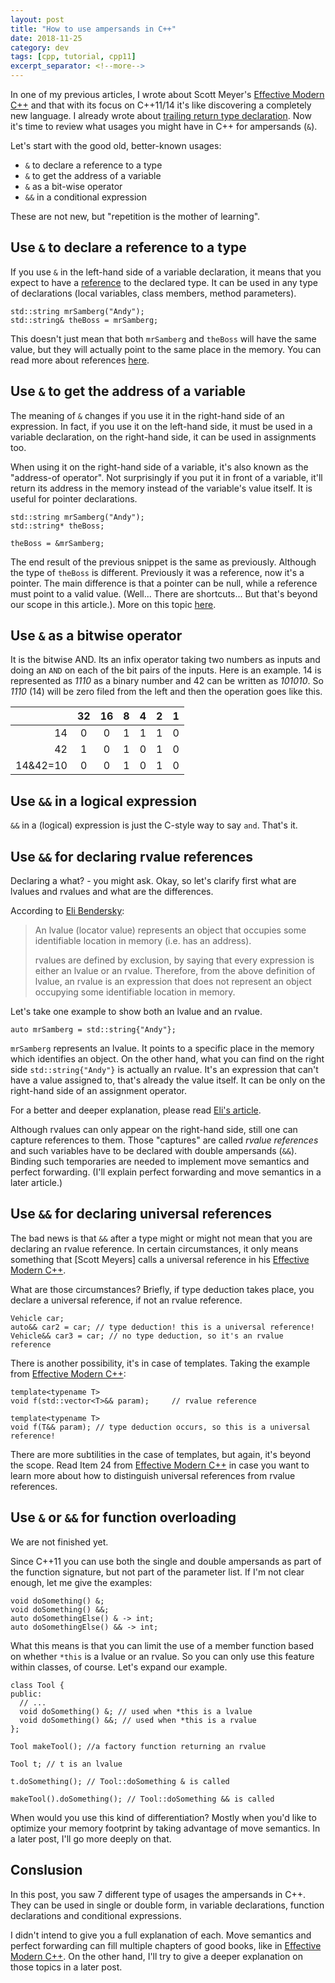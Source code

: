 ```yaml
---
layout: post
title: "How to use ampersands in C++"
date: 2018-11-25
category: dev
tags: [cpp, tutorial, cpp11]
excerpt_separator: <!--more-->
---
```

In one of my previous articles, I wrote about Scott Meyer's [Effective Modern C++](https://amzn.to/2Rbh5pI) and that with its focus on C++11/14 it's like discovering a completely new language. I already wrote about [trailing return type declaration](/blog/2018/11/07/trailing-return-type). Now it's time to review what usages you might have in C++ for ampersands (`&`).
<!--more-->

Let's start with the good old, better-known usages:

* `&` to declare a reference to a type
* `&` to get the address of a variable
* `&` as a bit-wise operator
* `&&` in a conditional expression

These are not new, but "repetition is the mother of learning".

## Use `&` to declare a reference to a type

If you use `&` in the left-hand side of a variable declaration, it means that you expect to have a [reference](https://www.tutorialspoint.com/cplusplus/cpp_references.htm) to the declared type. It can be used in any type of declarations (local variables, class members, method parameters).

```
std::string mrSamberg("Andy");
std::string& theBoss = mrSamberg;
```

This doesn't just mean that both `mrSamberg` and `theBoss` will have the same value, but they will actually point to the same place in the memory. You can read more about references [here](https://www.tutorialspoint.com/cplusplus/cpp_references.htm).

## Use `&` to get the address of a variable

The meaning of `&` changes if you use it in the right-hand side of an expression. In fact, if you use it on the left-hand side, it must be used in a variable declaration, on the right-hand side, it can be used in assignments too.

When using it on the right-hand side of a variable, it's also known as the "address-of operator". Not surprisingly if you put it in front of a variable, it'll return its address in the memory instead of the variable's value itself. It is useful for pointer declarations.


```
std::string mrSamberg("Andy");
std::string* theBoss;

theBoss = &mrSamberg;

```

The end result of the previous snippet is the same as previously. Although the type of `theBoss` is different. Previously it was a reference, now it's a pointer. The main difference is that a pointer can be null, while a reference must point to a valid value. (Well... There are shortcuts... But that's beyond our scope in this article.). More on this topic [here](https://stackoverflow.com/questions/57483/what-are-the-differences-between-a-pointer-variable-and-a-reference-variable-in).

## Use `&` as a bitwise operator

It is the bitwise AND. Its an infix operator taking two numbers as inputs and doing an `AND` on each of the bit pairs of the inputs. Here is an example. 14 is represented as _1110_ as a binary number and 42 can be written as _101010_. So _1110_ (14) will be zero filed from the left and then the operation goes like this.

|           | 32 | 16 | 8 | 4 | 2 | 1 |
|----------:|:--:|:--:|:-:|:-:|:-:|:-:|
| 14        |  0 |  0 | 1 | 1 | 1 | 0 |
| 42        |  1 |  0 | 1 | 0 | 1 | 0 |
| 14&42=10  |  0 |  0 | 1 | 0 | 1 | 0 |

## Use `&&` in a logical expression

`&&` in a (logical) expression is just the C-style way to say `and`. That's it.


## Use `&&` for declaring rvalue references

Declaring a what? - you might ask. Okay, so let's clarify first what are lvalues and rvalues and what are the differences.

According to [Eli Bendersky](https://eli.thegreenplace.net/):

> An lvalue (locator value) represents an object that occupies some identifiable location in memory (i.e. has an address).
> 
> rvalues are defined by exclusion, by saying that every expression is either an lvalue or an rvalue. Therefore, from the above definition of lvalue, an rvalue is an expression that does not represent an object occupying some identifiable location in memory.

Let's take one example to show both an lvalue and an rvalue.

```
auto mrSamberg = std::string{"Andy"};
```

`mrSamberg` represents an lvalue. It points to a specific place in the memory which identifies an object. On the other hand, what you can find on the right side `std::string{"Andy"}` is actually an rvalue. It's an expression that can't have a value assigned to, that's already the value itself. It can be only on the right-hand side of an assignment operator.

For a better and deeper explanation, please read [Eli's article](https://eli.thegreenplace.net/).

Although rvalues can only appear on the right-hand side, still one can capture references to them. Those "captures" are called _rvalue references_ and such variables have to be declared with double ampersands (`&&`). Binding such temporaries are needed to implement move semantics and perfect forwarding. (I'll explain perfect forwarding and move semantics in a later article.)

## Use `&&` for declaring universal references

The bad news is that `&&` after a type might or might not mean that you are declaring an rvalue reference. In certain circumstances, it only means something that [Scott Meyers] calls a universal reference in his [Effective Modern C++](https://amzn.to/2Rbh5pI).

What are those circumstances? Briefly, if type deduction takes place, you declare a universal reference, if not an rvalue reference.

```
Vehicle car;
auto&& car2 = car; // type deduction! this is a universal reference!
Vehicle&& car3 = car; // no type deduction, so it's an rvalue reference
```

There is another possibility, it's in case of templates. Taking the example from [Effective Modern C++](https://amzn.to/2Rbh5pI):

```
template<typename T>
void f(std::vector<T>&& param);     // rvalue reference

template<typename T>
void f(T&& param); // type deduction occurs, so this is a universal reference!
```

There are more subtilities in the case of templates, but again, it's beyond the scope. Read Item 24 from [Effective Modern C++](https://amzn.to/2Rbh5pI) in case you want to learn more about how to distinguish universal references from rvalue references.

## Use `&` or `&&` for function overloading

We are not finished yet.

Since C++11 you can use both the single and double ampersands as part of the function signature, but not part of the parameter list. If I'm not clear enough, let me give the examples:

```
void doSomething() &;
void doSomething() &&;
auto doSomethingElse() & -> int;
auto doSomethingElse() && -> int;
```

What this means is that you can limit the use of a member function based on whether `*this` is a lvalue or an rvalue.  So you can only use this feature within classes, of course. Let's expand our example.


```
class Tool {
public:
  // ...
  void doSomething() &; // used when *this is a lvalue
  void doSomething() &&; // used when *this is a rvalue
};

Tool makeTool(); //a factory function returning an rvalue

Tool t; // t is an lvalue

t.doSomething(); // Tool::doSomething & is called

makeTool().doSomething(); // Tool::doSomething && is called
```

When would you use this kind of differentiation? Mostly when you'd like to optimize your memory footprint by taking advantage of move semantics. In a later post, I'll go more deeply on that.


## Conslusion

In this post, you saw 7 different type of usages the ampersands in C++. They can be used in single or double form, in variable declarations, function declarations and conditional expressions.

I didn't intend to give you a full explanation of each. Move semantics and perfect forwarding can fill multiple chapters of good books, like in [Effective Modern C++](https://amzn.to/2Rbh5pI). On the other hand, I'll try to give a deeper explanation on those topics in a later post.